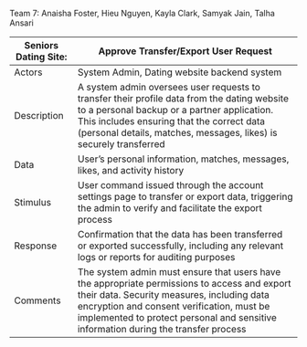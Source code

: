 Team 7: Anaisha Foster, Hieu Nguyen, Kayla Clark, Samyak Jain, Talha Ansari


| Seniors Dating Site:      | Approve Transfer/Export User Request |
| ----------- | ----------- |
| Actors | System Admin, Dating website backend system |
| Description | A system admin oversees user requests to transfer their profile data from the dating website to a personal backup or a partner application. This includes ensuring that the correct data (personal details, matches, messages, likes) is securely transferred |
| Data | User’s personal information, matches, messages, likes, and activity history |
| Stimulus | User command issued through the account settings page to transfer or export data, triggering the admin to verify and facilitate the export process |
| Response | Confirmation that the data has been transferred or exported successfully, including any relevant logs or reports for auditing purposes |
| Comments | The system admin must ensure that users have the appropriate permissions to access and export their data. Security measures, including data encryption and consent verification, must be implemented to protect personal and sensitive information during the transfer process |

